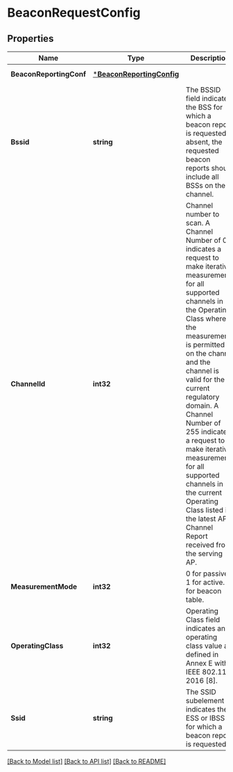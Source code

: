 # BeaconRequestConfig

## Properties
Name | Type | Description | Notes
------------ | ------------- | ------------- | -------------
**BeaconReportingConf** | [***BeaconReportingConfig**](BeaconReportingConfig.md) |  | [default to null]
**Bssid** | **string** | The BSSID field indicates the BSS for which a beacon report is requested. If absent, the requested beacon reports should include all BSSs on the channel. | [optional] [default to null]
**ChannelId** | **int32** | Channel number to scan. A Channel Number of 0 indicates a request to make iterative measurements for all supported channels in the Operating Class where the measurement is permitted on the channel and the channel is valid for the current regulatory domain. A Channel Number of 255 indicates a request to make iterative measurements for all supported channels in the current Operating Class listed in the latest AP Channel Report received from the serving AP. | [default to null]
**MeasurementMode** | **int32** | 0 for passive. 1 for active. 2 for beacon table. | [default to null]
**OperatingClass** | **int32** | Operating Class field indicates an operating class value as defined in Annex E within IEEE 802.11-2016 [8].  | [default to null]
**Ssid** | **string** | The SSID subelement indicates the ESS or IBSS for which a beacon report is requested. | [optional] [default to null]

[[Back to Model list]](../README.md#documentation-for-models) [[Back to API list]](../README.md#documentation-for-api-endpoints) [[Back to README]](../README.md)


